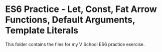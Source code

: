 # ES6 Practice - Let, Const, Fat Arrow Functions, Default Arguments, Template Literals

This folder contains the files for my V School ES6 practice exercise.
